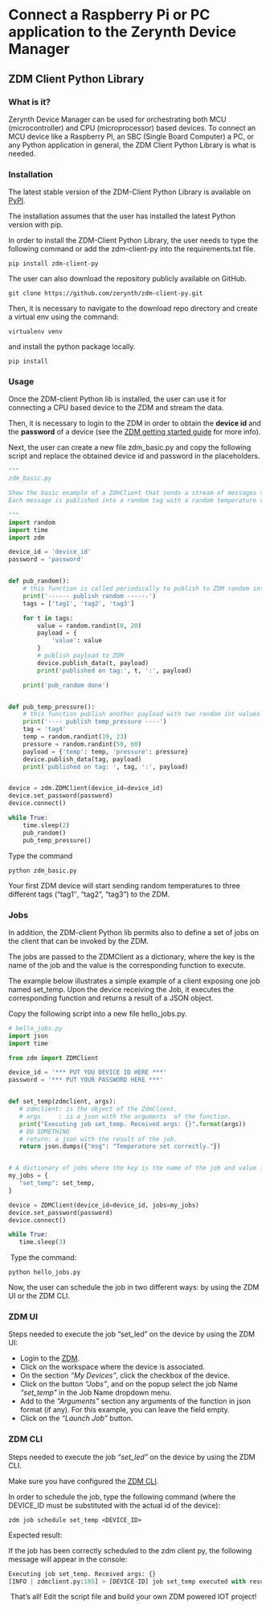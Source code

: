 # Connect a Raspberry Pi or PC application to the Zerynth Device Manager

## ZDM Client Python Library

### What is it?

Zerynth Device Manager can be used for orchestrating both MCU (microcontroller) and CPU (microprocessor) based devices. To connect an MCU device like a Raspberry PI, an SBC (Single Board Computer) a PC, or any Python application in general, the ZDM Client Python Library is what is needed.


### Installation

The latest stable version of the ZDM-Client Python Library is available on [PyPI](https://pypi.org/project/zdm-client-py/).

The installation assumes that the user has installed the latest Python version with pip.

In order to install the ZDM-Client Python Library, the user needs to type the following command or add the zdm-client-py into the requirements.txt file.

`pip install zdm-client-py`

The user can also download the repository publicly available on GitHub.

`git clone https://github.com/zerynth/zdm-client-py.git`

Then, it is necessary to navigate to the download repo directory and create a virtual env using the command:

`virtualenv venv`

and install the python package locally.

`pip install`

### Usage

Once the ZDM-client Python lib is installed, the user can use it for connecting a CPU based device to the ZDM and stream the data.

Then, it is necessary to login to the ZDM in order to obtain the **device id** and the **password** of a device (see the [ZDM getting started guide](https://www.zerynth.com/zdm/#getting-started) for more info).

Next, the user can create a new file zdm_basic.py and copy the following script and replace the obtained device id and password in the placeholders.

```python
"""
zdm_basic.py

Show the basic example of a ZdmClient that sends a stream of messages to the ZDM.
Each message is published into a random tag with a random temperature value.

"""
import random
import time
import zdm

device_id = 'device_id'
password = 'password'


def pub_random():
    # this function is called periodically to publish to ZDM random int value labeled with tags values
    print('------ publish random ------')
    tags = ['tag1', 'tag2', 'tag3']

    for t in tags:
        value = random.randint(0, 20)
        payload = {
            'value': value
        }
        # publish payload to ZDM
        device.publish_data(t, payload)
        print('published on tag:', t, ':', payload)

    print('pub_random done')


def pub_temp_pressure():
    # this function publish another payload with two random int values
    print('---- publish temp_pressure ----')
    tag = 'tag4'
    temp = random.randint(19, 23)
    pressure = random.randint(50, 60)
    payload = {'temp': temp, 'pressure': pressure}
    device.publish_data(tag, payload)
    print('published on tag: ', tag, ':', payload)


device = zdm.ZDMClient(device_id=device_id)
device.set_password(password)
device.connect()

while True:
    time.sleep(2)
    pub_random()
    pub_temp_pressure()
```
Type the command

`python zdm_basic.py`

Your first ZDM device will start sending random temperatures to three different tags (“tag1″, “tag2”, “tag3”) to the ZDM.

### Jobs

In addition, the  ZDM-client Python lib permits also to define a set of jobs on the client that can be invoked by the ZDM.

The jobs are passed to the ZDMClient as a dictionary, where the key is the name of the job and the value is the corresponding function to execute.

The example below illustrates a simple example of a client exposing one job named set_temp.
Upon the device receiving the Job, it executes the corresponding function and returns a result of a JSON object.

Copy the following script into a new file hello_jobs.py.


```python
# hello_jobs.py
import json
import time

from zdm import ZDMClient

device_id = '*** PUT YOU DEVICE ID HERE ***'
password = '*** PUT YOUR PASSWORD HERE ***'


def set_temp(zdmclient, args):
   # zdmclient: is the object of the ZdmClient.
   # args     : is a json with the arguments  of the function.
   print("Executing job set_temp. Received args: {}".format(args))
   # DO SOMETHING
   # return: a json with the result of the job.
   return json.dumps({"msg": "Temperature set correctly."})


# A dictionary of jobs where the key is the name of the job and value if the callback to execute.
my_jobs = {
   "set_temp": set_temp,
}

device = ZDMClient(device_id=device_id, jobs=my_jobs)
device.set_password(password)
device.connect()

while True:
   time.sleep(3)

```
​
Type the command:

`python hello_jobs.py`

Now, the user can schedule the job in two different ways: by using the ZDM UI or the ZDM CLI.

### ZDM UI 

Steps needed to execute the job “set_led” on the device by using the ZDM UI:

- Login to the [ZDM](https://zdm.zerynth.com/login).
- Click on the workspace where the device is associated.
- On the section *“My Devices”*, click the checkbox of the device.
- Click on the button *“Jobs”*, and on the popup select the job Name *“set_temp”* in the Job Name dropdown menu.
- Add to the *“Arguments”* section any arguments of the function in json format (if any). For this example, you can leave the field empty.
- Click on the *“Launch Job”* button.

### ZDM CLI

Steps needed to execute the job *“set_led”* on the device by using the ZDM CLI.

Make sure you have configured the [ZDM CLI](https://www.zerynth.com/zdm/#getting-started).

In order to schedule the job, type the following command (where the DEVICE_ID must be substituted with the actual id of the device):

`zdm job schedule set_temp <DEVICE_ID>`

Expected result:

If the job has been correctly scheduled to the zdm client py, the following message will appear in the console:

```python
Executing job set_temp. Received args: {}
[INFO | zdmclient.py:185] > [DEVICE-ID] job set_temp executed with result res:{"msg": "Temperature set correctly."}
```

​
That’s all! Edit the script file and build your own ZDM powered IOT project!